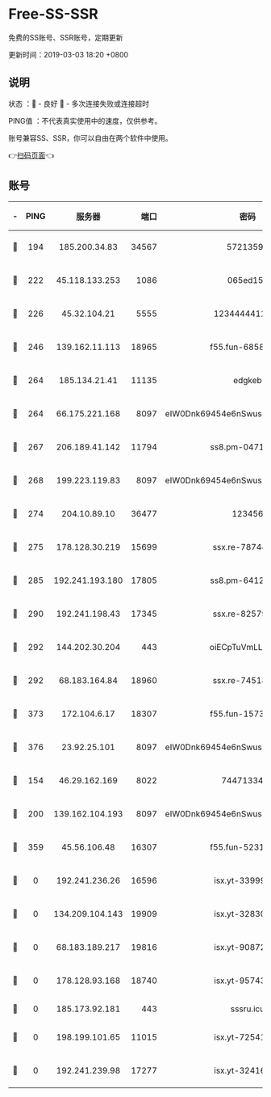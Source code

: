 # Free-SS-SSR

免费的SS账号、SSR账号，定期更新

更新时间：2019-03-03 18:20 +0800

## 说明

状态     ：🙂 - 良好 🙁 - 多次连接失败或连接超时

PING值   ：不代表真实使用中的速度，仅供参考。

账号兼容SS、SSR，你可以自由在两个软件中使用。

👉[扫码页面](https://liesauer.github.io/free-ss-ssr.github.io/)👈

## 账号

|-|PING|服务器|端口|密码|加密方式|区域|
|:----:|:----:|:-----:|-----:|:----:|:----:|:----:|
|🙂|194|185.200.34.83|34567|57213592|aes-256-cfb|US|
|🙂|222|45.118.133.253|1086|065ed15a|aes-256-cfb|SG|
|🙂|226|45.32.104.21|5555|1234444411111|aes-256-cfb|SG|
|🙂|246|139.162.11.113|18965|f55.fun-68582887|aes-256-cfb|SG|
|🙂|264|185.134.21.41|11135|edgkeb|aes-256-cfb|GB|
|🙂|264|66.175.221.168|8097|eIW0Dnk69454e6nSwuspv9DmS201tQ0D|aes-256-cfb|US|
|🙂|267|206.189.41.142|11794|ss8.pm-04714048|aes-256-cfb|SG|
|🙂|268|199.223.119.83|8097|eIW0Dnk69454e6nSwuspv9DmS201tQ0D|aes-256-cfb|US|
|🙂|274|204.10.89.10|36477|123456|aes-256-cfb|US|
|🙂|275|178.128.30.219|15699|ssx.re-78744964|aes-256-cfb|SG|
|🙂|285|192.241.193.180|17805|ss8.pm-64125416|aes-256-cfb|US|
|🙂|290|192.241.198.43|17345|ssx.re-82579728|aes-256-cfb|US|
|🙂|292|144.202.30.204|443|oiECpTuVmLLxk4Ts|aes-256-cfb|US|
|🙂|292|68.183.164.84|18960|ssx.re-74518385|aes-256-cfb|US|
|🙂|373|172.104.6.17|18307|f55.fun-15739301|aes-256-cfb|US|
|🙂|376|23.92.25.101|8097|eIW0Dnk69454e6nSwuspv9DmS201tQ0D|aes-256-cfb|US|
|🙂|154|46.29.162.169|8022|7447133485|aes-256-cfb|RU|
|🙂|200|139.162.104.193|8097|eIW0Dnk69454e6nSwuspv9DmS201tQ0D|aes-256-cfb|JP|
|🙂|359|45.56.106.48|16307|f55.fun-52314047|aes-256-cfb|US|
|🙁|0|192.241.236.26|16596|isx.yt-33999911|aes-256-cfb|US|
|🙁|0|134.209.104.143|19909|isx.yt-32830951|aes-256-cfb|SG|
|🙁|0|68.183.189.217|19816|isx.yt-90872809|aes-256-cfb|SG|
|🙁|0|178.128.93.168|18740|isx.yt-95743585|aes-256-cfb|SG|
|🙁|0|185.173.92.181|443|sssru.icu|rc4-md5|RU|
|🙁|0|198.199.101.65|11015|isx.yt-72541934|aes-256-cfb|US|
|🙁|0|192.241.239.98|17277|isx.yt-32416797|aes-256-cfb|US|
